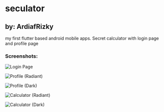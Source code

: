 # seculator
## by: ArdiafRizky

my first flutter based android mobile apps.
Secret calculator with login page and profile page

### Screenshots:

![Login Page](./screenshots/1.jpg)

![Profile (Radiant)](./screenshots/2.jpg)

![Profile (Dark)](./screenshots/3.jpg)

![Calculator (Radiant)](./screenshots/4.jpg)

![Calculator (Dark)](./screenshots/5.jpg)